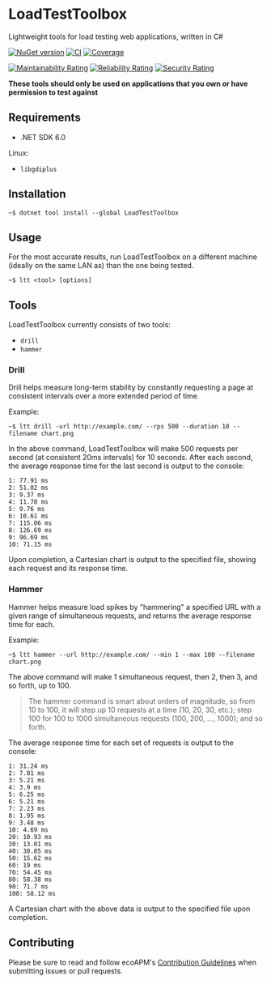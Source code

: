 # LoadTestToolbox

Lightweight tools for load testing web applications, written in C#

[![NuGet version](https://img.shields.io/nuget/v/LoadTestToolbox?logo=nuget&label=Install)](https://nuget.org/packages/LoadTestToolbox)
[![CI](https://github.com/ecoAPM/LoadTestToolbox/actions/workflows/CI.yml/badge.svg)](https://github.com/ecoAPM/LoadTestToolbox/actions/workflows/CI.yml)
[![Coverage](https://sonarcloud.io/api/project_badges/measure?project=ecoAPM_LoadTestToolbox&metric=coverage)](https://sonarcloud.io/dashboard?id=ecoAPM_LoadTestToolbox)

[![Maintainability Rating](https://sonarcloud.io/api/project_badges/measure?project=ecoAPM_LoadTestToolbox&metric=sqale_rating)](https://sonarcloud.io/dashboard?id=ecoAPM_LoadTestToolbox)
[![Reliability Rating](https://sonarcloud.io/api/project_badges/measure?project=ecoAPM_LoadTestToolbox&metric=reliability_rating)](https://sonarcloud.io/dashboard?id=ecoAPM_LoadTestToolbox)
[![Security Rating](https://sonarcloud.io/api/project_badges/measure?project=ecoAPM_LoadTestToolbox&metric=security_rating)](https://sonarcloud.io/dashboard?id=ecoAPM_LoadTestToolbox)

**These tools should only be used on applications that you own or have permission to test against**

## Requirements

- .NET SDK 6.0

Linux:
- `libgdiplus`

## Installation

`~$ dotnet tool install --global LoadTestToolbox`

## Usage

For the most accurate results, run LoadTestToolbox on a different machine (ideally on the same LAN as) than the one being tested.

`~$ ltt <tool> [options]`

## Tools

LoadTestToolbox currently consists of two tools:
- `drill`
- `hammer`

### Drill

Drill helps measure long-term stability by constantly requesting a page at consistent intervals over a more extended period of time.

Example:

   `~$ ltt drill -url http://example.com/ --rps 500 --duration 10 --filename chart.png`

In the above command, LoadTestToolbox will make 500 requests per second (at consistent 20ms intervals) for 10 seconds. After each second, the average response time for the last second is output to the console:
```
1: 77.91 ms
2: 51.02 ms
3: 9.37 ms
4: 11.78 ms
5: 9.76 ms
6: 10.61 ms
7: 115.06 ms
8: 126.69 ms
9: 96.69 ms
10: 71.15 ms
```

Upon completion, a Cartesian chart is output to the specified file, showing each request and its response time.

### Hammer

Hammer helps measure load spikes by "hammering" a specified URL with a given range of simultaneous requests, and returns the average response time for each.

Example:

`~$ ltt hammer --url http://example.com/ --min 1 --max 100 --filename chart.png`

The above command will make 1 simultaneous request, then 2, then 3, and so forth, up to 100.

> The hammer command is smart about orders of magnitude, so from 10 to 100, it will step up 10 requests at a time (10, 20, 30, etc.); step 100 for 100 to 1000 simultaneous requests (100, 200, ..., 1000); and so forth.

The average response time for each set of requests is output to the console:
```
1: 31.24 ms
2: 7.81 ms
3: 5.21 ms
4: 3.9 ms
5: 6.25 ms
6: 5.21 ms
7: 2.23 ms
8: 1.95 ms
9: 3.48 ms
10: 4.69 ms
20: 10.93 ms
30: 13.01 ms
40: 30.85 ms
50: 15.62 ms
60: 19 ms
70: 54.45 ms
80: 58.38 ms
90: 71.7 ms
100: 58.12 ms
```

A Cartesian chart with the above data is output to the specified file upon completion.

## Contributing

Please be sure to read and follow ecoAPM's [Contribution Guidelines](CONTRIBUTING.md) when submitting issues or pull requests.